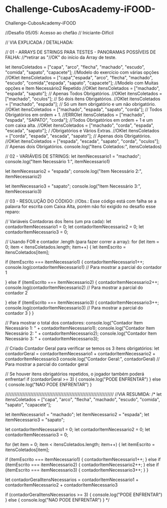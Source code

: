 # Challenge-CubosAcademy-iFOOD-
Challenge-CubosAcademy-iFOOD 

//Desafio 05/05: Acesso ao chefão
// Iniciante-Difícil

// VIA EXPLICADA / DETALHADA:

// 01 - ARRAYS DE STRINGS PARA TESTES - PANORAMAS POSSÍVEIS DE FALHA:
//*retirar as "//OK" do início da Array de teste.

let itensColetados = ["capa", "arco", "flecha", "machado", "escudo", "comida", "sapato", "capacete"]; //Modelo do exercício com várias opções
//OKlet itensColetados = ["capa","espada", "arco", "flecha", "machado", "escudo", "comida","espada", "sapato", "capacete"]; //Modelo com Muitas opções e Item Necessário2 Repetido
//OKlet itensColetados = ["machado", "espada", "sapato"]; // Apenas Todos Obrigatórios.
//OKlet itensColetados = ["machado", "oculos"]; // Só dois ítens Obrigatórios.
//OKlet itensColetados = ["machado", "espada"]; // Só um item obrigatório e um não obrigatório.
//OKlet itensColetados = ["machado", "espada", "sapato", "corda"]; // Todos Obrigatórios em ordem + 1.
//ERROlet itensColetados = ["machado", "espada", "SAPATO", "corda"]; //Todos Obrigatórios em ordem + 1 e um com caixa alta.
//OKlet itensColetados = ["machado", "corda", "espada", "escada", "sapato"]; / /Obrigatórios e Vários Extras.
//OKlet itensColetados = ["corda", "espada", "escada", "sapato"]; // Apenas dois Obrigatórios.
//OKlet itensColetados = ["espada", "escada", "sapato", "corda", "oculos"]; // Apenas dois Obrigatórios.
console.log("Itens Coletados:", itensColetados)

// 02 - VARIÁVEIS DE STRINGS:
let itemNecessario1 = "machado";
console.log("Item Necessário 1:", itemNecessario1)

let itemNecessario2 = "espada";
console.log("Item Necessário 2:", itemNecessario2)

let itemNecessario3 = "sapato";
console.log("Item Necessário 3:", itemNecessario3)

// 03 - RESOLUÇÃO DO CÓDIGO:
//Obs.: Esse código está com falha se a palavra for escrita com Caixa Alta, porém não foi exigido no desafio esse reparo:

// Variáveis Contadoras dos Ítens (um pra cada):
let contadorItemNecessario1 = 0; 
let contadorItemNecessario2 = 0;
let contadorItemNecessario3 = 0;

// Usando FOR e contador .length (para fazer correr a array):
for (let item = 0; item < itensColetados.length; item++) {
  let itemEscrito = itensColetados[item];
  
  if (itemEscrito === itemNecessario1) {
    contadorItemNecessario1++;
    console.log(contadorItemNecessario1) // Para mostrar a parcial do contador 1
    
  } else if (itemEscrito === itemNecessario2) {
    contadorItemNecessario2++;
    console.log(contadorItemNecessario2) // Para mostrar a parcial do contador 2
    
  } else if (itemEscrito === itemNecessario3) {
    contadorItemNecessario3++;
    console.log(contadorItemNecessario3) // Para mostrar a parcial do contador 3
  }
}

// Para mostrar o total dos contadores:
console.log("Contador Item Necessário 1: " + contadorItemNecessario1);
console.log("Contador Item Necessário 2: " + contadorItemNecessario2);
console.log("Contador Item Necessário 3: " + contadorItemNecessario3);

// Criado Contador Geral para verificar se temos os 3 ítens obrigatórios:
let contadorGeral = contadorItemNecessario1 + contadorItemNecessario2 + contadorItemNecessario3
console.log("Contador Geral:", contadorGeral) // Para mostrar a parcial do contador geral

// Se houver itens obrigatórios repetidos, o jogador também poderá enfrentar!
if (contadorGeral >= 3) {
  console.log("PODE ENFRENTAR")
} else {
  console.log("NAO PODE ENFRENTAR")
}

/////////////////////////////////////////////////////////////////////
//VIA RESUMIDA:
/*
let itensColetados = ["capa", "arco", "flecha", "machado", "escudo", "comida", "sapato", "capacete"];

let itemNecessario1 = "machado";
let itemNecessario2 = "espada";
let itemNecessario3 = "sapato";

let contadorItemNecessario1 = 0; 
let contadorItemNecessario2 = 0;
let contadorItemNecessario3 = 0;

for (let item = 0; item < itensColetados.length; item++) {
  let itemEscrito = itensColetados[item];
  
  if (itemEscrito === itemNecessario1) {
    contadorItemNecessario1++;
  } else if (itemEscrito === itemNecessario2) {
    contadorItemNecessario2++;
  } else if (itemEscrito === itemNecessario3) {
    contadorItemNecessario3++;
  }
}

let contadorGeralItensNecessarios = contadorItemNecessario1 + contadorItemNecessario2 + contadorItemNecessario3

if (contadorGeralItensNecessarios >= 3) {
  console.log("PODE ENFRENTAR")
} else {
  console.log("NAO PODE ENFRENTAR")
}
*/


